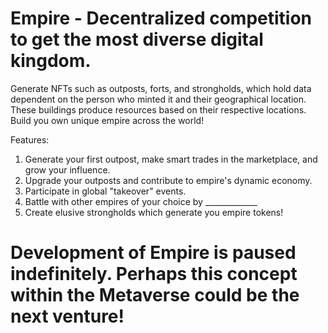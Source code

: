 # Empire - Decentralized competition to get the most diverse digital kingdom.
Generate NFTs such as outposts, forts, and strongholds, which hold data dependent on the person who minted it and their geographical location. These buildings produce resources based on their respective locations. Build you own unique empire across the world!

Features:
1. Generate your first outpost, make smart trades in the marketplace, and grow your influence.
2. Upgrade your outposts and contribute to empire's dynamic economy.
3. Participate in global "takeover" events.
4. Battle with other empires of your choice by _____________
5. Create elusive strongholds which generate you empire tokens!

# Development of Empire is paused indefinitely. Perhaps this concept within the Metaverse could be the next venture!
